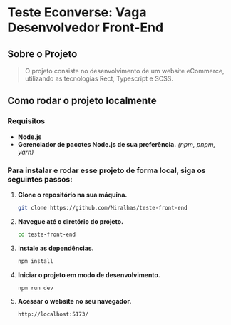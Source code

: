 # Teste Econverse: Vaga Desenvolvedor Front-End

## Sobre o Projeto

> O projeto consiste no desenvolvimento de um website eCommerce, utilizando as tecnologias Rect, Typescript e SCSS.

## Como rodar o projeto localmente

### Requisitos
- **Node.js**
- **Gerenciador de pacotes Node.js de sua preferência.** *(npm, pnpm, yarn)*

### Para instalar e rodar esse projeto de forma local, siga os seguintes passos:
1. **Clone o repositório na sua máquina.**
    ```bash
    git clone https://github.com/Miralhas/teste-front-end
    ```

2.  **Navegue até o diretório do projeto.**
    ```bash
    cd teste-front-end
    ```

3. I**nstale as dependências.**
    ```bash
    npm install
    ```

4. **Iniciar o projeto em modo de desenvolvimento.**
    ```bash
    npm run dev
    ```

5. **Acessar o website no seu navegador.**
    ```
    http://localhost:5173/
    ```
